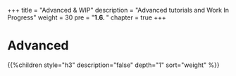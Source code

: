 +++
title = "Advanced & WIP"
description = "Advanced tutorials and Work In Progress"
weight = 30 
pre = "<b>1.6. </b>"
chapter = true
+++

# Advanced

{{%children style="h3" description="false" depth="1" sort="weight" %}}

